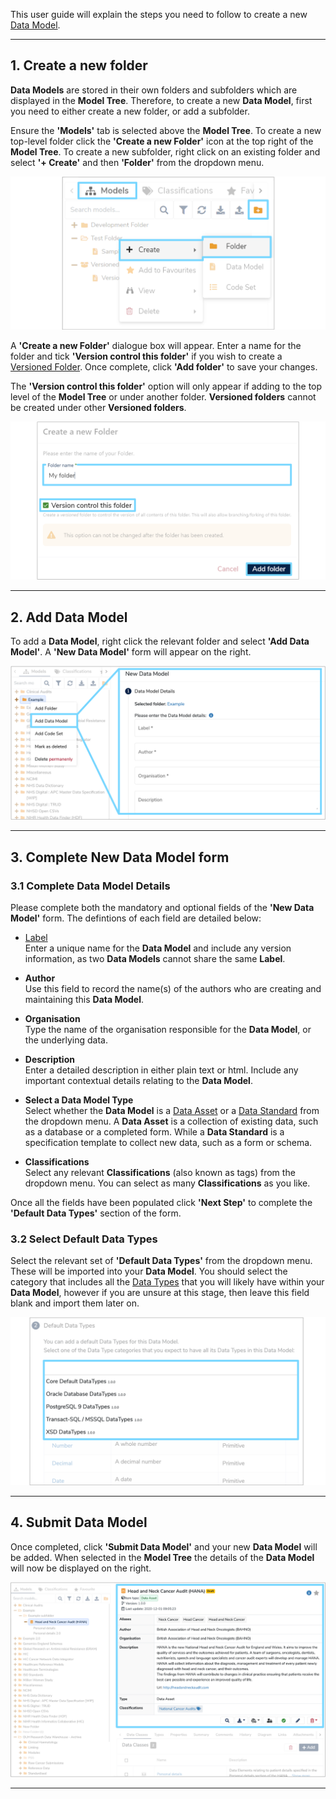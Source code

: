This user guide will explain the steps you need to follow to create a new [Data Model](../../glossary/data-model/data-model.md). 

---
## <a name="create-a-new-folder"></a>1. Create a new folder
**Data Models** are stored in their own folders and subfolders which are displayed in the **Model Tree**. Therefore, to create a new **Data Model**, first you need to either create a new folder, or add a subfolder.

Ensure the **'Models'** tab is selected above the **Model Tree**. To create a new top-level folder click the **'Create a new Folder'** icon at the top right of the  **Model Tree**. To create a new subfolder, right click on an existing folder and select **'+ Create'** and then **'Folder'** from the dropdown menu.

![Create a new Folder illustration](create-a-new-folder.png)

A **'Create a new Folder'** dialogue box will appear. Enter a name for the folder and tick **'Version control this folder'** if you wish to create a [Versioned Folder](../../glossary/versioned-folder/versioned-folder.md). Once complete, click **'Add folder'** to save your changes.

The **'Version control this folder'** option will only appear if adding to the top level of the **Model Tree** or under another folder. **Versioned folders** cannot be created under other **Versioned folders**.

![Create a new Folder dialogue box](add-folder-description.png)

---

## <a name="add-new-data-model"></a> 2. Add Data Model

To add a **Data Model**, right click the relevant folder and select **'Add Data Model'**. A **'New Data Model'** form will appear on the right. 

![Add data model illustration](add-data-model.png)

---

## <a name="complete-new-data-model-form"></a> 3. Complete New Data Model form

### 3.1 Complete Data Model Details

Please complete both the mandatory and optional fields of the **'New Data Model'** form. The defintions of each field are detailed below:

* [Label](../../glossary/label/label.md)  
	Enter a unique name for the **Data Model** and include any version information, as two **Data Models** cannot share the same **Label**.
	
* **Author**  
	Use this field to record the name(s) of the authors who are creating and maintaining this **Data Model**.

* **Organisation**  
	Type the name of the organisation responsible for the **Data Model**, or the underlying data.

* **Description**  
	Enter a detailed description in either plain text or html. Include any important contextual details relating to the **Data Model**.

* <a name="complete-new-data-model-form-type"></a>**Select a Data Model Type**  
	Select whether the **Data Model** is a [Data Asset](../../glossary/data-asset/data-asset.md) or a [Data Standard](../../glossary/data-standard/data-standard.md) from the dropdown menu. 
	A **Data Asset** is a collection of existing data, such as a database or a completed form. While a **Data Standard** is a specification template to collect new data, such as a form or schema.

* **Classifications**  
	Select any relevant **Classifications** (also known as tags) from the dropdown menu. You can select as many **Classifications** as you like. 

Once all the fields have been populated click **'Next Step'** to complete the **'Default Data Types'** section of the form. 
	
### 3.2 Select Default Data Types

Select the relevant set of **'Default Data Types'** from the dropdown menu. These will be imported into your **Data Model**. You should select the category that includes all the [Data Types](../../glossary/data-type/data-type.md) that you will likely have within your **Data Model**, however if you are unsure at this stage, then leave this field blank and import them later on.

![Default Data Types section of New Data Model form](new-data-model-form-2.png)

---

## 4. Submit Data Model
Once completed, click **'Submit Data Model'** and your new **Data Model** will be added. When selected in the **Model Tree** the details of the **Data Model** will now be displayed on the right.

![New Data Model details](final-data-model-added.png)

---